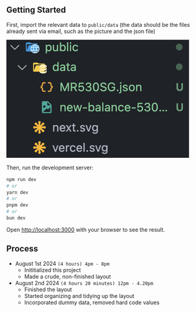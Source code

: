 ## Getting Started

First, import the relevant data to `public/data` (the data should be the files already sent via email, such as the picture and the json file)

![public/data import](data-import.png)

Then, run the development server:

```bash
npm run dev
# or
yarn dev
# or
pnpm dev
# or
bun dev
```

Open [http://localhost:3000](http://localhost:3000) with your browser to see the result.

## Process

- August 1st 2024 `(4 hours) 4pm - 8pm`
  - Inititialized this project
  - Made a crude, non-finished layout
- August 2nd 2024 `(4 hours 20 minutes) 12pm - 4.20pm`
  - Finished the layout
  - Started organizing and tidying up the layout
  - Incorporated dummy data, removed hard code values
